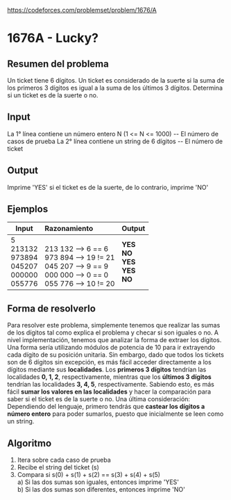 https://codeforces.com/problemset/problem/1676/A

# 1676A - Lucky?

## Resumen del problema
Un ticket tiene 6 dígitos. Un ticket es considerado de la suerte si la suma de los primeros 3 dígitos es igual a la suma de los últimos 3 dígitos. Determina si un ticket es de la suerte o no.

## Input
La 1° línea contiene un número entero N (1 <= N <= 1000) -- El número de casos de prueba
La 2° línea contiene un string de 6 dígitos -- El número de ticket

## Output
Imprime 'YES' si el ticket es de la suerte, de lo contrario, imprime 'NO'

## Ejemplos
| Input             | Razonamiento  | Output    |
| ----------------- | :------------ | --------- |
| 5 <br> 213132 <br> 973894 <br> 045207 <br> 000000 <br> 055776 | <br> 213 132 --> 6 == 6 <br> 973 894 --> 19 != 21 <br> 045 207 --> 9 == 9 <br> 000 000 --> 0 == 0 <br> 055 776 --> 10 != 20  | **YES** <br> **NO** <br> **YES** <br> **YES** <br> **NO** |

## Forma de resolverlo
Para resolver este problema, simplemente tenemos que realizar las sumas de los dígitos tal como explica el problema y checar si son iguales o no. 
A nivel implementación, tenemos que analizar la forma de extraer los dígitos. Una forma sería utilizando módulos de potencia de 10 para ir extrayendo cada dígito de su posición unitaria. Sin embargo, dado que todos los tickets son de 6 dígitos sin excepción, es más fácil acceder directamente a los dígitos mediante sus **localidades**. Los **primeros 3 dígitos** tendrían las localidades **0, 1, 2**, respectivamente, mientras que los **últimos 3 dígitos** tendrían las localidades **3, 4, 5**, respectivamente. Sabiendo esto, es más fácil **sumar los valores en las localidades** y hacer la comparación para saber si el ticket es de la suerte o no. Una última consideración: Dependiendo del lenguaje, primero tendrás que **castear los dígitos a número entero** para poder sumarlos, puesto que inicialmente se leen como un string.

## Algoritmo
1) Itera sobre cada caso de prueba
2) Recibe el string del ticket (s)
3) Compara si s(0) + s(1) + s(2) == s(3) + s(4) + s(5) \
a) Si las dos sumas son iguales, entonces imprime 'YES' \
b) Si las dos sumas son diferentes, entonces imprime 'NO'